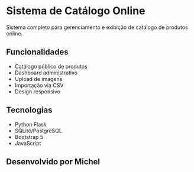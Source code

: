 # Sistema de Catálogo Online

Sistema completo para gerenciamento e exibição de catálogo de produtos online.

## Funcionalidades

- Catálogo público de produtos
- Dashboard administrativo
- Upload de imagens
- Importação via CSV
- Design responsivo

## Tecnologias

- Python Flask
- SQLite/PostgreSQL
- Bootstrap 5
- JavaScript

## Desenvolvido por Michel